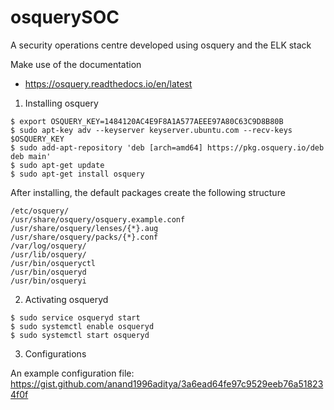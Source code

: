 # osquerySOC
A security operations centre developed using osquery and the ELK stack

Make use of the documentation
- https://osquery.readthedocs.io/en/latest


1. Installing osquery
```
$ export OSQUERY_KEY=1484120AC4E9F8A1A577AEEE97A80C63C9D8B80B
$ sudo apt-key adv --keyserver keyserver.ubuntu.com --recv-keys $OSQUERY_KEY
$ sudo add-apt-repository 'deb [arch=amd64] https://pkg.osquery.io/deb deb main'
$ sudo apt-get update
$ sudo apt-get install osquery
```


After installing, the default packages create the following structure
```
/etc/osquery/
/usr/share/osquery/osquery.example.conf
/usr/share/osquery/lenses/{*}.aug
/usr/share/osquery/packs/{*}.conf
/var/log/osquery/
/usr/lib/osquery/
/usr/bin/osqueryctl
/usr/bin/osqueryd
/usr/bin/osqueryi
```

2. Activating osqueryd
```
$ sudo service osqueryd start
$ sudo systemctl enable osqueryd
$ sudo systemctl start osqueryd
```

3. Configurations

An example configuration file: https://gist.github.com/anand1996aditya/3a6ead64fe97c9529eeb76a518234f0f


